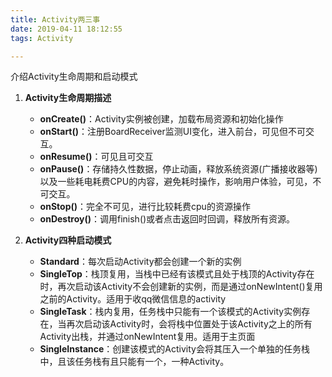 ```yaml
---
title: Activity两三事
date: 2019-04-11 18:12:55
tags: Activity

---
```




介绍Activity生命周期和启动模式

<!-- more -->



1. **Activity生命周期描述**

   - **onCreate()**：Activity实例被创建，加载布局资源和初始化操作
   - **onStart()**：注册BoardReceiver监测UI变化，进入前台，可见但不可交互。
   - **onResume()**：可见且可交互
   - **onPause()**：存储持久性数据，停止动画，释放系统资源(广播接收器等)以及一些耗电耗费CPU的内容，避免耗时操作，影响用户体验，可见，不可交互。
   - **onStop()**：完全不可见，进行比较耗费cpu的资源操作
   - **onDestroy()**：调用finish()或者点击返回时回调，释放所有资源。

   
2. **Activity四种启动模式**

   - **Standard**：每次启动Activity都会创建一个新的实例
   - **SingleTop**：栈顶复用，当栈中已经有该模式且处于栈顶的Activity存在时，再次启动该Activity不会创建新的实例，而是通过onNewIntent()复用之前的Activity。适用于收qq微信信息的activity
   - **SingleTask**：栈内复用，任务栈中只能有一个该模式的Activity实例存在，当再次启动该Activity时，会将栈中位置处于该Activity之上的所有Activity出栈，并通过onNewIntent复用。适用于主页面
   - **SingleInstance**：创建该模式的Activity会将其压入一个单独的任务栈中，且该任务栈有且只能有一个，一种Activity。

